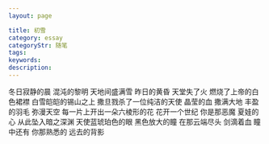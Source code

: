 ```yaml
---
layout: page

title: 初雪
category: essay
categoryStr: 随笔
tags:
keywords:
description:
---
```


冬日寂静的晨
混沌的黎明
天地间盛满雪
昨日的黄昏
天堂失了火
燃烧了上帝的白色裙襟
白雪皑皑的锡山之上
撒旦戮杀了一位纯洁的天使
晶莹的血
撒满大地
丰盈的羽毛
弥漫天空
每一片上开出一朵六棱形的花
花开一个世纪
你是那恶魔
夏娃的心
从此坠入暗之深渊
天使蓝琥珀色的眼
黑色放大的瞳
在那云端尽头
剑滴着血
瞳中还有
你那熟悉的
远去的背影